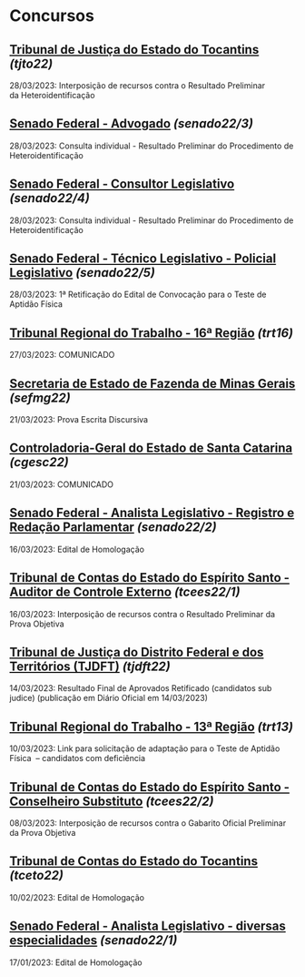 # Concursos

## [Tribunal de Justiça do Estado do Tocantins](./tjto22/) *(tjto22)*
28/03/2023: Interposição de recursos contra o Resultado Preliminar da Heteroidentificação

## [Senado Federal - Advogado](./senado22-3/) *(senado22/3)*
28/03/2023: Consulta individual - Resultado Preliminar do Procedimento de Heteroidentificação

## [Senado Federal - Consultor Legislativo](./senado22-4/) *(senado22/4)*
28/03/2023: Consulta individual - Resultado Preliminar do Procedimento de Heteroidentificação

## [Senado Federal - Técnico Legislativo - Policial Legislativo](./senado22-5/) *(senado22/5)*
28/03/2023: 1ª Retificação do Edital de Convocação para o Teste de Aptidão Física

## [Tribunal Regional do Trabalho - 16ª Região](./trt16/) *(trt16)*
27/03/2023: COMUNICADO

## [Secretaria de Estado de Fazenda de Minas Gerais](./sefmg22/) *(sefmg22)*
21/03/2023: Prova Escrita Discursiva

## [Controladoria-Geral do Estado de Santa Catarina](./cgesc22/) *(cgesc22)*
21/03/2023: COMUNICADO

## [Senado Federal - Analista Legislativo - Registro e Redação Parlamentar](./senado22-2/) *(senado22/2)*
16/03/2023: Edital de Homologação

## [Tribunal de Contas do Estado do Espírito Santo - Auditor de Controle Externo](./tcees22-1/) *(tcees22/1)*
16/03/2023: Interposição de recursos contra o Resultado Preliminar da Prova Objetiva

## [Tribunal de Justiça do Distrito Federal e dos Territórios (TJDFT)](./tjdft22/) *(tjdft22)*
14/03/2023: Resultado Final de Aprovados Retificado (candidatos sub judice) (publicação em Diário Oficial em 14/03/2023)

## [Tribunal Regional do Trabalho - 13ª Região](./trt13/) *(trt13)*
10/03/2023: Link para solicitação de adaptação para o Teste de Aptidão Física  – candidatos com deficiência

## [Tribunal de Contas do Estado do Espírito Santo - Conselheiro Substituto](./tcees22-2/) *(tcees22/2)*
08/03/2023: Interposição de recursos contra o Gabarito Oficial Preliminar da Prova Objetiva

## [Tribunal de Contas do Estado do Tocantins](./tceto22/) *(tceto22)*
10/02/2023: Edital de Homologação

## [Senado Federal - Analista Legislativo - diversas especialidades](./senado22-1/) *(senado22/1)*
17/01/2023: Edital de Homologação
